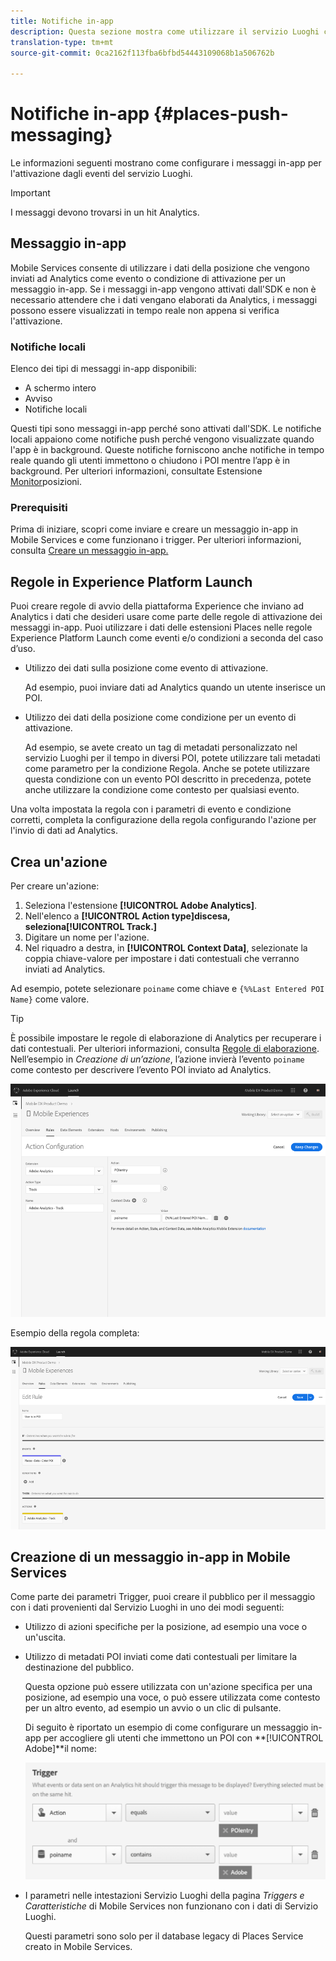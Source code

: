 ```yaml
---
title: Notifiche in-app
description: Questa sezione mostra come utilizzare il servizio Luoghi con i messaggi in-app.
translation-type: tm+mt
source-git-commit: 0ca2162f113fba6bfbd54443109068b1a506762b

---
```



# Notifiche in-app {#places-push-messaging}

Le informazioni seguenti mostrano come configurare i messaggi in-app per l&#39;attivazione dagli eventi del servizio Luoghi.

>[!IMPORTANT]
>
>I messaggi devono trovarsi in un hit Analytics.

## Messaggio in-app

Mobile Services consente di utilizzare i dati della posizione che vengono inviati ad Analytics come evento o condizione di attivazione per un messaggio in-app. Se i messaggi in-app vengono attivati dall&#39;SDK e non è necessario attendere che i dati vengano elaborati da Analytics, i messaggi possono essere visualizzati in tempo reale non appena si verifica l&#39;attivazione.

### Notifiche locali

Elenco dei tipi di messaggi in-app disponibili:

* A schermo intero
* Avviso
* Notifiche locali

Questi tipi sono messaggi in-app perché sono attivati dall&#39;SDK. Le notifiche locali appaiono come notifiche push perché vengono visualizzate quando l&#39;app è in background. Queste notifiche forniscono anche notifiche in tempo reale quando gli utenti immettono o chiudono i POI mentre l’app è in background. Per ulteriori informazioni, consultate Estensione [Monitor](/help/places-ext-aep-sdks/places-monitor-extension/places-monitor-extension.md)posizioni.

### Prerequisiti 

Prima di iniziare, scopri come inviare e creare un messaggio in-app in Mobile Services e come funzionano i trigger. Per ulteriori informazioni, consulta [Creare un messaggio in-app.](https://docs.adobe.com/content/help/en/mobile-services/using/messaging-ug/inapp-messages/t-in-app-message.html)

## Regole in Experience Platform Launch

Puoi creare regole di avvio della piattaforma Experience che inviano ad Analytics i dati che desideri usare come parte delle regole di attivazione dei messaggi in-app. Puoi utilizzare i dati delle estensioni Places nelle regole Experience Platform Launch come eventi e/o condizioni a seconda del caso d’uso.

* Utilizzo dei dati sulla posizione come evento di attivazione.

   Ad esempio, puoi inviare dati ad Analytics quando un utente inserisce un POI.

* Utilizzo dei dati della posizione come condizione per un evento di attivazione.

   Ad esempio, se avete creato un tag di metadati personalizzato nel servizio Luoghi per il tempo in diversi POI, potete utilizzare tali metadati come parametro per la condizione Regola. Anche se potete utilizzare questa condizione con un evento POI descritto in precedenza, potete anche utilizzare la condizione come contesto per qualsiasi evento.

Una volta impostata la regola con i parametri di evento e condizione corretti, completa la configurazione della regola configurando l&#39;azione per l&#39;invio di dati ad Analytics.

## Crea un&#39;azione

Per creare un&#39;azione:

1. Seleziona l&#39;estensione **[!UICONTROL Adobe Analytics]**.
1. Nell&#39;elenco a **[!UICONTROL Action type]**discesa, seleziona**[!UICONTROL Track.]**
1. Digitare un nome per l&#39;azione.
1. Nel riquadro a destra, in **[!UICONTROL Context Data]**, selezionate la coppia chiave-valore per impostare i dati contestuali che verranno inviati ad Analytics.

Ad esempio, potete selezionare `poiname` come chiave e `{%%Last Entered POI Name}` come valore.

>[!TIP]
>
>È possibile impostare le regole di elaborazione di Analytics per recuperare i dati contestuali. Per ulteriori informazioni, consulta [Regole di elaborazione](https://docs.adobe.com/content/help/en/analytics/implementation/analytics-basics/ref-processing-rules.html). Nell’esempio in *Creazione di un’azione*, l’azione invierà l’evento `poiname` come contesto per descrivere l’evento POI inviato ad Analytics.

![creazione di un&#39;azione](/help/assets/configure-action.png)

Esempio della regola completa:

![regola completata](/help/assets/create-a-rule.png)

## Creazione di un messaggio in-app in Mobile Services

Come parte dei parametri Trigger, puoi creare il pubblico per il messaggio con i dati provenienti dal Servizio Luoghi in uno dei modi seguenti:

* Utilizzo di azioni specifiche per la posizione, ad esempio una voce o un&#39;uscita.
* Utilizzo di metadati POI inviati come dati contestuali per limitare la destinazione del pubblico.

   Questa opzione può essere utilizzata con un&#39;azione specifica per una posizione, ad esempio una voce, o può essere utilizzata come contesto per un altro evento, ad esempio un avvio o un clic di pulsante.

   Di seguito è riportato un esempio di come configurare un messaggio in-app per accogliere gli utenti che immettono un POI con **[!UICONTROL Adobe]**il nome:

   ![parametri di attivazione](/help/assets/trigger-parameters.png)

* I parametri nelle intestazioni Servizio Luoghi della pagina *Triggers e Caratteristiche* di Mobile Services non funzionano con i dati di Servizio Luoghi.

   Questi parametri sono solo per il database legacy di Places Service creato in Mobile Services.